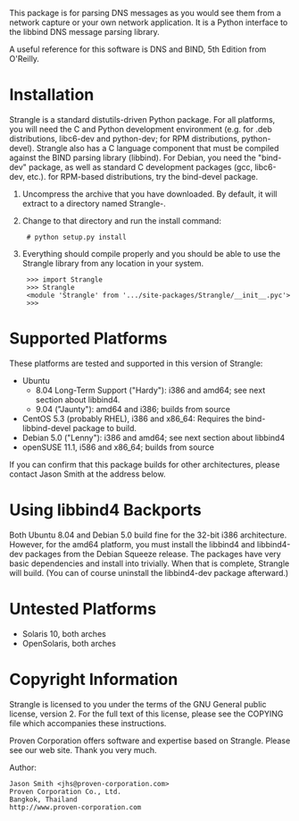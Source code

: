 This package is for parsing DNS messages as you would see them from a network
capture or your own network application.  It is a Python interface to the
libbind DNS message parsing library.

A useful reference for this software is DNS and BIND, 5th Edition from
O'Reilly.

Installation
============

Strangle is a standard distutils-driven Python package.  For all
platforms, you will need the C and Python development environment (e.g.
for .deb distributions, libc6-dev and python-dev; for RPM distributions,
python-devel).  Strangle
also has a C language component that must be compiled against the BIND
parsing library (libbind).  For Debian, you need the "bind-dev" package,
as well as standard C development packages (gcc, libc6-dev, etc.).  for
RPM-based distributions, try the bind-devel package.

1. Uncompress the archive that you have downloaded.  By default, it will
   extract to a directory named Strangle-<something>.

2. Change to that directory and run the install command:

        # python setup.py install

3. Everything should compile properly and you should be able to use the
   Strangle library from any location in your system.

        >>> import Strangle
        >>> Strangle
        <module 'Strangle' from '.../site-packages/Strangle/__init__.pyc'>
        >>>

Supported Platforms
===================

These platforms are tested and supported in this version of Strangle:

* Ubuntu
  * 8.04 Long-Term Support ("Hardy"): i386 and amd64; see next section
    about libbind4.
  * 9.04 ("Jaunty"): amd64 and i386; builds from source
* CentOS 5.3 (probably RHEL), i386 and x86_64: Requires the
  bind-libbind-devel package to build.
* Debian 5.0 ("Lenny"): i386 and amd64; see next section about libbind4
* openSUSE 11.1, i586 and x86_64; builds from source

If you can confirm that this package builds for other architectures, please
contact Jason Smith at the address below.

Using libbind4 Backports
========================

Both Ubuntu 8.04 and Debian 5.0 build fine for the 32-bit i386
architecture.  However, for the amd64 platform, you must install
the libbind4 and libbind4-dev packages from the Debian Squeeze
release.  The packages have very basic dependencies and install
into trivially.  When that is complete, Strangle will build.
(You can of course uninstall the libbind4-dev package afterward.)

Untested Platforms
==================

* Solaris 10, both arches
* OpenSolaris, both arches

Copyright Information
=====================

Strangle is licensed to you under the terms of the GNU General public
license, version 2.  For the full text of this license, please see the
COPYING file which accompanies these instructions.

Proven Corporation offers software and expertise based on Strangle.
Please see our web site.  Thank you very much.

Author:

    Jason Smith <jhs@proven-corporation.com>
    Proven Corporation Co., Ltd.
    Bangkok, Thailand
    http://www.proven-corporation.com
